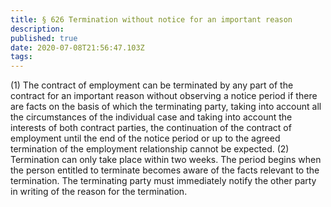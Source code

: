 ```yaml
---
title: § 626 Termination without notice for an important reason
description: 
published: true
date: 2020-07-08T21:56:47.103Z
tags: 
---
```


(1) The contract of employment can be terminated by any part of the contract for an important reason without observing a notice period if there are facts on the basis of which the terminating party, taking into account all the circumstances of the individual case and taking into account the interests of both contract parties, the continuation of the contract of employment until the end of the notice period or up to the agreed termination of the employment relationship cannot be expected.
(2) Termination can only take place within two weeks. The period begins when the person entitled to terminate becomes aware of the facts relevant to the termination. The terminating party must immediately notify the other party in writing of the reason for the termination.
